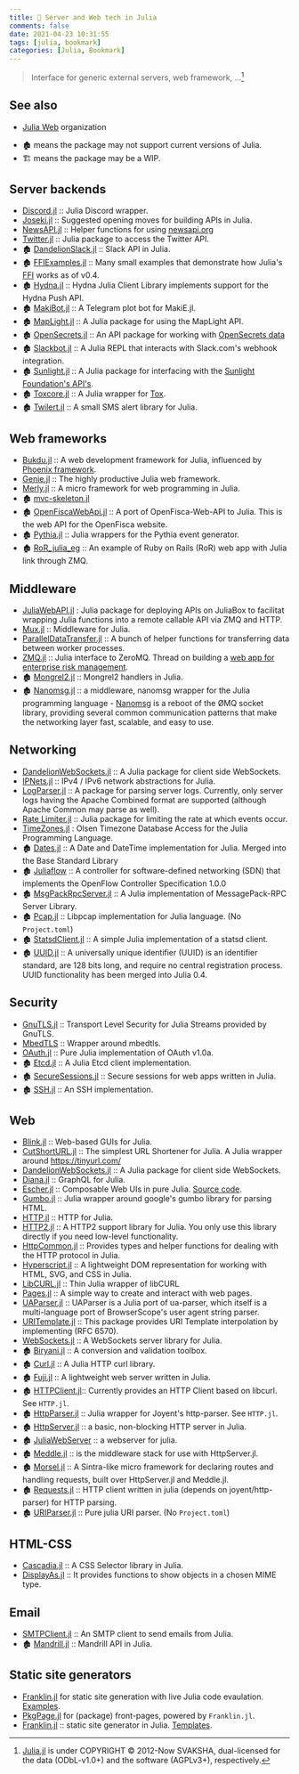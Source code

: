 ```yaml
---
title: 🔖 Server and Web tech in Julia
comments: false
date: 2021-04-23 10:31:55
tags: [julia, bookmark]
categories: [Julia, Bookmark]
---
```


> Interface for generic external servers, web framework, ...[^1]

[^1]: [Julia.jl](https://github.com/svaksha/Julia.jl) is under COPYRIGHT © 2012-Now SVAKSHA, dual-licensed for the data (ODbL-v1.0+) and the software (AGPLv3+), respectively.

## See also

- [Julia Web](https://github.com/JuliaWeb) organization


<!--more-->

- 🏚️ means the package may not support current versions of Julia.
- 🏗️ means the package may be a WIP.

## Server backends

+ [Discord.jl](https://github.com/PurgePJ/Discord.jl) :: Julia Discord wrapper.
+ [Joseki.jl](https://github.com/amellnik/Joseki.jl) :: Suggested opening moves for building APIs in Julia.
+ [NewsAPI.jl](https://github.com/joshday/NewsAPI.jl) :: Helper functions for using [newsapi.org](https://newsapi.org)
+ [Twitter.jl](https://github.com/randyzwitch/Twitter.jl) :: Julia package to access the Twitter API.
+ 🏚️ [DandelionSlack.jl](https://github.com/dandeliondeathray/DandelionSlack.jl) :: Slack API in Julia.
+ 🏚️ [FFIExamples.jl](https://github.com/johnmyleswhite/FFIExamples.jl) :: Many small examples that demonstrate how Julia's [FFI](http://en.wikipedia.org/wiki/Foreign_function_interface) works as of v0.4.
+ 🏚️ [Hydna.jl](https://github.com/jfd/Hydna.jl) :: Hydna Julia Client Library implements support for the Hydna Push API.
+ 🏚️ [MakiBot.jl](https://github.com/SimonDanisch/MakiBot.jl) :: A Telegram plot bot for MakiE.jl.
+ 🏚️ [MapLight.jl](https://github.com/WestleyArgentum/MapLight.jl) :: A Julia package for using the MapLight API.
+ 🏚️ [OpenSecrets.jl](https://github.com/WestleyArgentum/OpenSecrets.jl) :: An API package for working with [OpenSecrets data](http://opensecrets.org/resources/create/)
+ 🏚️ [Slackbot.jl](https://github.com/jiahao/Slackbot.jl) :: A Julia REPL that interacts with Slack.com's webhook integration.
+ 🏚️ [Sunlight.jl](https://github.com/WestleyArgentum/Sunlight.jl) :: A Julia package for interfacing with the [Sunlight Foundation's API's](http://sunlightfoundation.com/api).
+ 🏚️ [Toxcore.jl](https://github.com/SimonDanisch/Toxcore.jl) :: A Julia wrapper for [Tox](http://en.wikipedia.org/wiki/Tox_%28software%29).
+ 🏚️ [Twilert.jl](https://github.com/glesica/Twilert.jl) :: A small SMS alert library for Julia.


## Web frameworks

+ [Bukdu.jl](https://github.com/wookay/Bukdu.jl/) :: A web development framework for Julia, influenced by [Phoenix framework](http://phoenixframework.org).
+ [Genie.jl](https://github.com/GenieFramework/Genie.jl) :: The highly productive Julia web framework.
+ [Merly.jl](https://github.com/codeneomatrix/Merly.jl) :: A micro framework for web programming in Julia.
+ 🏚️ [mvc-skeleton.jl](https://github.com/halla/mvc-skeleton.jl)
+ 🏚️ [OpenFiscaWebApi.jl](https://github.com/openfisca/OpenFiscaWebApi.jl) :: A port of OpenFisca-Web-API to Julia. This is the web API for the OpenFisca website.
+ 🏚️ [Pythia.jl](https://github.com/Keno/Pythia.jl) :: Julia wrappers for the Pythia event generator.
+ 🏚️ [RoR_julia_eg](https://github.com/Ken-B/RoR_julia_eg) :: An example of Ruby on Rails (RoR) web app with Julia link through ZMQ.

## Middleware

+ [JuliaWebAPI.jl](https://github.com/JuliaWeb/JuliaWebAPI.jl) : Julia package for deploying APIs on JuliaBox to facilitat wrapping Julia functions into a remote callable API via ZMQ and HTTP.
+ [Mux.jl](https://github.com/JuliaWeb/Mux.jl) :: Middleware for Julia.
+ [ParallelDataTransfer.jl](https://github.com/ChrisRackauckas/ParallelDataTransfer.jl) :: A bunch of helper functions for transferring data between worker processes.
+ [ZMQ.jl](https://github.com/JuliaLang/ZMQ.jl) :: Julia interface to ZeroMQ. Thread on building a [web app for enterprise risk management](https://groups.google.com/forum/#!topic/julia-users/umHiBwVLQ4g).
+ 🏚️ [Mongrel2.jl](https://github.com/aviks/Mongrel2.jl) :: Mongrel2 handlers in Julia.
+ 🏚️ [Nanomsg.jl](https://github.com/quinnj/Nanomsg.jl) :: a middleware, nanomsg wrapper for the Julia programming language - [Nanomsg](http://nanomsg.org) is a reboot of the ØMQ socket library, providing several common communication patterns that make the networking layer fast, scalable, and easy to use.

## Networking

+ [DandelionWebSockets.jl](https://github.com/dandeliondeathray/DandelionWebSockets.jl) :: A Julia package for client side WebSockets.
+ [IPNets.jl](https://github.com/JuliaWeb/IPNets.jl) :: IPv4 / IPv6 network abstractions for Julia.
+ [LogParser.jl](https://github.com/randyzwitch/LogParser.jl) :: A package for parsing server logs. Currently, only server logs having the Apache Combined format are supported (although Apache Common may parse as well).
+ [Rate Limiter.jl](https://github.com/chipkent/RateLimiter.jl) :: Julia package for limiting the rate at which events occur.
+ [TimeZones.jl](https://github.com/JuliaTime/TimeZones.jl) : Olsen Timezone Database Access for the Julia Programming Language.
+ 🏚️ [Dates.jl](https://github.com/quinnj/Dates.jl) :: A Date and DateTime implementation for Julia. Merged into the Base Standard Library
+ 🏚️ [Juliaflow](https://github.com/pchronz/juliaflow) :: A controller for software-defined networking (SDN) that implements the OpenFlow Controller Specification 1.0.0
+ 🏚️ [MsgPackRpcServer.jl](https://github.com/remore/MsgPackRpcServer.jl) :: A Julia implementation of MessagePack-RPC Server Library.
+ 🏚️ [Pcap.jl](https://github.com/JuliaIO/Pcap.jl) :: Libpcap implementation for Julia language. (No `Project.toml`)
+ 🏚️ [StatsdClient.jl](https://github.com/forio/StatsdClient.jl) :: A simple Julia implementation of a statsd client.
+ 🏚️ [UUID.jl](https://github.com/forio/UUID.jl) :: A universally unique identifier (UUID) is an identifier standard, are 128 bits long, and require no central registration process. UUID functionality has been merged into Julia 0.4.


## Security

+ [GnuTLS.jl](https://github.com/JuliaWeb/GnuTLS.jl) :: Transport Level Security for Julia Streams provided by GnuTLS.
+ [MbedTLS](https://github.com/JuliaLang/MbedTLS.jl) :: Wrapper around mbedtls.
+ [OAuth.jl](https://github.com/randyzwitch/OAuth.jl) :: Pure Julia implementation of OAuth v1.0a.
+ 🏚️ [Etcd.jl](https://github.com/forio/Etcd.jl) :: A Julia Etcd client implementation.
+ 🏚️ [SecureSessions.jl](https://github.com/JockLawrie/SecureSessions.jl) :: Secure sessions for web apps written in Julia.
+ 🏚️ [SSH.jl](https://github.com/Keno/SSH.jl) :: An SSH implementation.

## Web

+ [Blink.jl](https://github.com/JuliaGizmos/Blink.jl) :: Web-based GUIs for Julia.
+ [CutShortURL.jl](https://github.com/rahulkp220/CutShortURL.jl) :: The simplest URL Shortener for Julia. A Julia wrapper around https://tinyurl.com/
+ [DandelionWebSockets.jl](https://github.com/dandeliondeathray/DandelionWebSockets.jl) :: A Julia package for client side WebSockets.
+ [Diana.jl](https://github.com/codeneomatrix/Diana.jl) :: GraphQL for Julia.
+ [Escher.jl](http://escher-jl.org) :: Composable Web UIs in pure Julia. [Source code](https://github.com/shashi/Escher.jl).
+ [Gumbo.jl](https://github.com/JuliaWeb/Gumbo.jl) :: Julia wrapper around google's gumbo library for parsing HTML.
+ [HTTP.jl](https://github.com/JuliaWeb/HTTP.jl) :: HTTP for Julia.
+ [HTTP2.jl](https://github.com/sorpaas/HTTP2.jl) :: A HTTP2 support library for Julia. You only use this library directly if you need low-level functionality.
+ [HttpCommon.jl](https://github.com/JuliaWeb/HttpCommon.jl) :: Provides types and helper functions for dealing with the HTTP protocol in Julia.
+ [Hyperscript.jl](https://github.com/yurivish/Hyperscript.jl) :: A lightweight DOM representation for working with HTML, SVG, and CSS in Julia.
+ [LibCURL.jl](https://github.com/JuliaWeb/LibCURL.jl) :: Thin Julia wrapper of libCURL
+ [Pages.jl](https://github.com/EricForgy/Pages.jl) :: A simple way to create and interact with web pages.
+ [UAParser.jl](https://github.com/JuliaWeb/UAParser.jl) :: UAParser is a Julia port of ua-parser, which itself is a multi-language port of BrowserScope's user agent string parser.
+ [URITemplate.jl](https://github.com/JuliaWeb/URITemplate.jl) :: This package provides URI Template interpolation by implementing (RFC 6570).
+ [WebSockets.jl](https://github.com/JuliaWeb/WebSockets.jl) :: A WebSockets server library for Julia.
+ 🏚️ [Biryani.jl](https://github.com/eraviart/Biryani.jl) :: A conversion and validation toolbox.
+ 🏚️ [Curl.jl](https://github.com/forio/Curl.jl) :: A Julia HTTP curl library.
+ 🏚️ [Fuji.jl](https://github.com/jackcook/Fuji.jl) :: A lightweight web server written in Julia.
+ 🏚️ [HTTPClient.jl](https://github.com/JuliaWeb/HTTPClient.jl):: Currently provides an HTTP Client based on libcurl. See `HTTP.jl`.
+ 🏚️ [HttpParser.jl](https://github.com/JuliaWeb/HttpParser.jl) :: Julia wrapper for Joyent's http-parser. See `HTTP.jl`.
+ 🏚️ [HttpServer.jl](https://github.com/JuliaLang/HttpServer.jl) :: a basic, non-blocking HTTP server in Julia.
+ 🏚️ [JuliaWebServer](https://github.com/chzyer/JuliaWebServer) :: a webserver for julia.
+ 🏚️ [Meddle.jl](https://github.com/JuliaWeb/Meddle.jl) :: is the middleware stack for use with HttpServer.jl.
+ 🏚️ [Morsel.jl](https://github.com/JuliaLang/Morsel.jl) :: A Sintra-like micro framework for declaring routes and handling requests, built over HttpServer.jl and Meddle.jl.
+ 🏚️ [Requests.jl](https://github.com/JuliaWeb/Requests.jl) :: HTTP client written in julia (depends on joyent/http-parser) for HTTP parsing.
+ 🏚️ [URIParser.jl](https://github.com/JuliaWeb/URIParser.jl) :: Pure julia URI parser. (No `Project.toml`)

## HTML-CSS

+ [Cascadia.jl](https://github.com/Algocircle/Cascadia.jl) :: A CSS Selector library in Julia.
+ [DisplayAs.jl](https://github.com/tkf/DisplayAs.jl) :: It provides functions to show objects in a chosen MIME type.

## Email

+ [SMTPClient.jl](https://github.com/JuliaWeb/SMTPClient.jl) :: An SMTP client to send emails from Julia.
+ 🏚️ [Mandrill.jl](https://github.com/aviks/Mandrill.jl) :: Mandrill API in Julia.

## Static site generators

+ [Franklin.jl](https://github.com/tlienart/Franklin.jl) for static site generation with live Julia code evaulation. [Examples](https://github.com/tlienart/Franklin.jl#docs).
+ [PkgPage.jl](https://tlienart.github.io/PkgPage.jl/) for (package) front-pages, powered by `Franklin.jl`.
+ [Franklin.jl](https://github.com/tlienart/Franklin.jl) :: static site generator in Julia. [Templates](https://github.com/tlienart/FranklinTemplates.jl).
